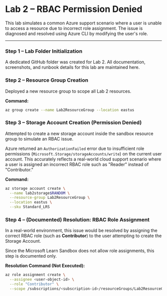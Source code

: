 # Lab 2 – RBAC Permission Denied

This lab simulates a common Azure support scenario where a user is unable to access a resource due to incorrect role assignment. The issue is diagnosed and resolved using Azure CLI by modifying the user's role.

---

### Step 1 – Lab Folder Initialization

A dedicated GitHub folder was created for Lab 2. All documentation, screenshots, and runbook details for this lab are maintained here.

### Step 2 – Resource Group Creation

Deployed a new resource group to scope all Lab 2 resources.

**Command:**
```bash
az group create --name Lab2ResourceGroup --location eastus
```

### Step 3 – Storage Account Creation (Permission Denied)

Attempted to create a new storage account inside the sandbox resource group to simulate an RBAC issue.

Azure returned an `AuthorizationFailed` error due to insufficient role permissions (`Microsoft.Storage/storageAccounts/write`) on the current user account. This accurately reflects a real-world cloud support scenario where a user is assigned an incorrect RBAC role such as "Reader" instead of "Contributor."

**Command:**
```bash
az storage account create \
  --name lab2storage$RANDOM \
  --resource-group Lab2ResourceGroup \
  --location eastus \
  --sku Standard_LRS
```

### Step 4 – (Documented) Resolution: RBAC Role Assignment

In a real-world environment, this issue would be resolved by assigning the correct RBAC role (such as **Contributor**) to the user attempting to create the Storage Account.

Since the Microsoft Learn Sandbox does not allow role assignments, this step is documented only.

**Resolution Command (Not Executed):**
```bash
az role assignment create \
  --assignee <user-object-id> \
  --role "Contributor" \
  --scope /subscriptions/<subscription-id>/resourceGroups/Lab2ResourceGroup


